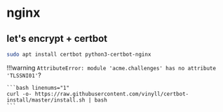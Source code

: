 # nginx

## let's encrypt + certbot

```bash linenums="1"
sudo apt install certbot python3-certbot-nginx
```

!!!warning
	`AttributeError: module 'acme.challenges' has no attribute 'TLSSNI01'`?

	```bash linenums="1"
	curl -o- https://raw.githubusercontent.com/vinyll/certbot-install/master/install.sh | bash
	```

